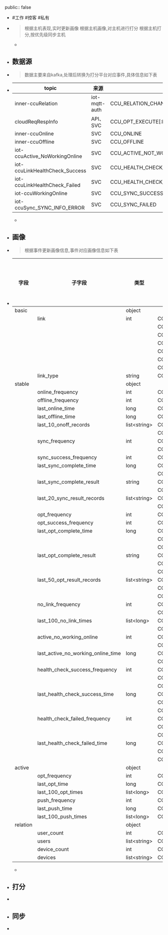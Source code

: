 public:: false

- #工作 #控客 #私有
- > 根据主机表现,实时更新画像
  根据主机画像,对主机进行打分
  根据主机打分,按优先级同步主机
	-
- ## 数据源
- > 数据主要来自kafka,处理后转换为打分平台对应事件,具体信息如下表
- |topic|来源|事件|
  |--|--|--|
  |inner-ccuRelation|iot-mqtt-auth|CCU_RELATION_CHANGED|
  |cloudReqRespInfo|API、SVC|CCU_OPT_EXECUTE[:br]CCU_OPT_RESP[:br]CCU_OPT_SUCCESS[:br]CCU_OPT_FAILED[:br]CCU_OPT_TIMEOUT|
  |inner-ccuOnline|SVC|CCU_ONLINE|
  |inner-ccuOffline|SVC|CCU_OFFLINE|
  |iot-ccuActive_NoWorkingOnline|SVC|CCU_ACTIVE_NOT_WORKING|
  |iot-ccuLinkHealthCheck_Success|SVC|CCU_HEALTH_CHECK_SUCCESS|
  |iot-ccuLinkHealthCheck_Failed|SVC|CCU_HEALTH_CHECK_FAILED|
  |iot-ccuWorkingOnline|SVC|CCU_SYNC_SUCCESS|
  |iot-ccuSync_SYNC_INFO_ERROR|SVC|CCU_SYNC_FAILED|
	-
- ## 画像
- > 根据事件更新画像信息,事件对应画像信息如下表
- | 字段     | 子字段                             | 类型          | 对应事件                 | 事件对应操作 |
  | -------- | ---------------------------------- | ------------- | ------------------------ | ------------ |
  | basic    |                                    | object        |                          |              |
  |          | link                               | int           | CCU_ONLINE               |              |
  |          |                                    |               | CCU_OFFLINE              |              |
  |          |                                    |               | CCU_SYNC_SUCCESS         |              |
  |          |                                    |               | CCU_SYNC_FAILED          |              |
  |          |                                    |               | CCU_OPT_RESP             |              |
  |          |                                    |               | CCU_OPT_SUCCESS          |              |
  |          |                                    |               | CCU_PUSH                 |              |
  |          | link_type                          | string        | CCU_ONLINE               |              |
  | stable   |                                    | object |                          |              |
  |          | online_frequency                   | int           | CCU_ONLINE               |              |
  |          | offline_frequency                  | int           | CCU_OFFLINE              |              |
  |          | last_online_time                   | long          | CCU_ONLINE               |              |
  |          | last_offline_time                  | long          | CCU_OFFLINE              |              |
  |          | last_10_onoff_records              | list\<string> | CCU_ONLINE               |              |
  |          |                                    |               | CCU_OFFLINE              |              |
  |          | sync_frequency                     | int           | CCU_SYNC_SUCCESS         |              |
  |          |                                    |               | CCU_SYNC_FAILED          |              |
  |          | sync_success_frequency             | int           | CCU_SYNC_SUCCESS         |              |
  |          | last_sync_complete_time            | long          | CCU_SYNC_SUCCESS         |              |
  |          |                                    |               | CCU_SYNC_FAILED          |              |
  |          | last_sync_complete_result          | string        | CCU_SYNC_SUCCESS         |              |
  |          |                                    |               | CCU_SYNC_FAILED          |              |
  |          | last_20_sync_result_records        | list\<string> | CCU_SYNC_SUCCESS         |              |
  |          |                                    |               | CCU_SYNC_FAILED          |              |
  |          | opt_frequency                      | int           | CCU_OPT_EXECUTE          |              |
  |          | opt_success_frequency              | int           | CCU_OPT_SUCCESS          |              |
  |          | last_opt_complete_time             | long          | CCU_OPT_SUCCESS          |              |
  |          |                                    |               | CCU_OPT_FAILED           |              |
  |          |                                    |               | CCU_OPT_TIMEOUT          |              |
  |          | last_opt_complete_result           | string        | CCU_OPT_SUCCESS          |              |
  |          |                                    |               | CCU_OPT_FAILED           |              |
  |          |                                    |               | CCU_OPT_TIMEOUT          |              |
  |          | last_50_opt_result_records         | list\<string> | CCU_OPT_SUCCESS          |              |
  |          |                                    |               | CCU_OPT_FAILED           |              |
  |          |                                    |               | CCU_OPT_TIMEOUT          |              |
  |          | no_link_frequency                  | int           | CCU_SYNC_SUCCESS         |              |
  |          |                                    |               | CCU_OPT_FAILED           |              |
  |          | last_100_no_link_times             | list\<long>   | CCU_SYNC_SUCCESS         |              |
  |          |                                    |               | CCU_OPT_FAILED           |              |
  |          | active_no_working_online           | int           | CCU_SYNC_SUCCESS         |              |
  |          |                                    |               | CCU_ACTIVE_NOT_WORKING   |              |
  |          | last_active_no_working_online_time | long          | CCU_SYNC_SUCCESS         |              |
  |          |                                    |               | CCU_ACTIVE_NOT_WORKING   |              |
  |          | health_check_success_frequency     | int           | CCU_SYNC_SUCCESS         |              |
  |          |                                    |               | CCU_ACTIVE_NOT_WORKING   |              |
  |          |                                    |               | CCU_HEALTH_CHECK_SUCCESS |              |
  |          | last_health_check_success_time     | long          | CCU_SYNC_SUCCESS         |              |
  |          |                                    |               | CCU_ACTIVE_NOT_WORKING   |              |
  |          |                                    |               | CCU_HEALTH_CHECK_SUCCESS |              |
  |          | health_check_failed_frequency      | int           | CCU_SYNC_SUCCESS         |              |
  |          |                                    |               | CCU_ACTIVE_NOT_WORKING   |              |
  |          |                                    |               | CCU_HEALTH_CHECK_FAILED  |              |
  |          | last_health_check_failed_time      | long          | CCU_SYNC_SUCCESS         |              |
  |          |                                    |               | CCU_ACTIVE_NOT_WORKING   |              |
  |          |                                    |               | CCU_HEALTH_CHECK_FAILED  |              |
  | active   |                                    | object |                          |              |
  |          | opt_frequency                      | int           | CCU_OPT_EXECUTE          |              |
  |          | last_opt_time                      | long          | CCU_OPT_EXECUTE          |              |
  |          | last_100_opt_times                 | list\<long>   | CCU_OPT_EXECUTE          |              |
  |          | push_frequency                     | int           | CCU_PUSH                 |              |
  |          | last_push_time                     | long          | CCU_PUSH                 |              |
  |          | last_100_push_times                | list\<long>   | CCU_PUSH                 |              |
  | relation |                                    | object |                          |              |
  |          | user_count                         | int           | CCU_RELATION_CHANGED     |              |
  |          | users                              | list\<string> | CCU_RELATION_CHANGED     |              |
  |          | device_count                       | int           | CCU_RELATION_CHANGED     |              |
  |          | devices                            | list\<string> | CCU_RELATION_CHANGED     |              |
	-
- ## 打分
-
- ## 同步
-